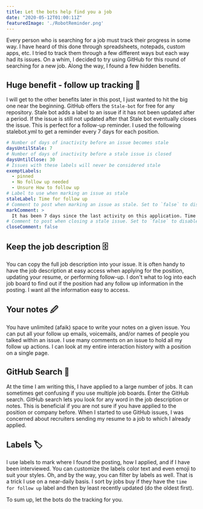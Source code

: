 ```yaml
---
title: Let the bots help find you a job
date: "2020-05-12T01:00:11Z"
featuredImage: './RobotReminder.png'
---
```

Every person who is searching for a job must track their progress in some way. I have heard of this done through spreadsheets, notepads, custom apps, etc. I tried to track them through a few different ways but each way had its issues. On a whim, I decided to try using GitHub for this round of searching for a new job. Along the way, I found a few hidden benefits.

## Huge benefit - follow up tracking 🤖

I will get to the other benefits later in this post, I just wanted to hit the big one near the beginning. GitHub offers the `Stale-bot` for free for any repository.  Stale bot adds a label to an issue if it has not been updated after a period. If the issue is still not updated after that Stale bot eventually closes the issue. This is perfect for a follow-up reminder. I used the following stalebot.yml to get a reminder every 7 days for each position.

```yaml
# Number of days of inactivity before an issue becomes stale
daysUntilStale: 7
# Number of days of inactivity before a stale issue is closed
daysUntilClose: 30
# Issues with these labels will never be considered stale
exemptLabels:
  - pinned
  - No follow up needed
  - Unsure How to follow up
# Label to use when marking an issue as stale
staleLabel: Time for follow up
# Comment to post when marking an issue as stale. Set to `false` to disable
markComment: >
  It has been 7 days since the last activity on this application. Time to follow up
# Comment to post when closing a stale issue. Set to `false` to disable
closeComment: false
```

## Keep the job description 🗄

You can copy the full job description into your issue. It is often handy to have the job description at easy access when applying for the position, updating your resume, or performing follow-up. I don't what to log into each job board to find out if the position had any follow up information in the posting. I want all the information easy to access.

## Your notes 🖉

You have unlimited (afaik) space to write your notes on a given issue. You can put all your follow up emails, voicemails, and/or names of people you talked within an issue. I use many comments on an issue to hold all my follow up actions. I can look at my entire interaction history with a position on a single page.

## GitHub Search 🔎

At the time I am writing this, I have applied to a large number of jobs. It can sometimes get confusing if you use multiple job boards. Enter the GitHub search. GitHub search lets you look for any word in the job description or notes. This is beneficial if you are not sure if you have applied to the position or company before. When I started to use GitHub issues, I was concerned about recruiters sending my resume to a job to which I already applied.

## Labels 🏷

I use labels to mark where I found the posting, how I applied, and if I have been interviewed. You can customize the labels color text and even emoji to suit your styles. Oh, and by the way, you can filter by labels as well. That is a trick I use on a near-daily basis. I sort by jobs buy if they have the `time for follow up` label and then by least recently updated (do the oldest first).

To sum up, let the bots do the tracking for you.
